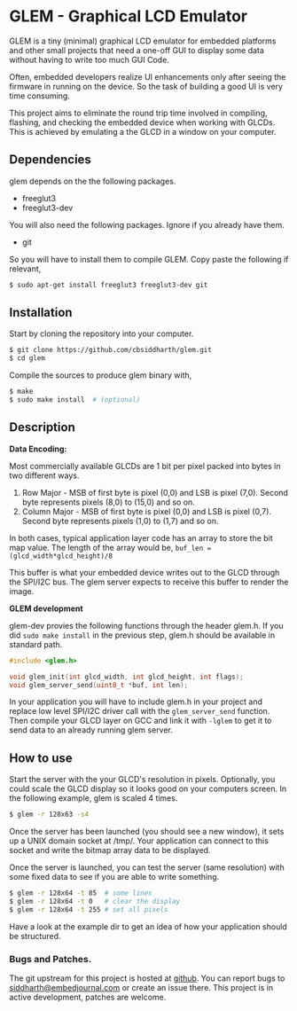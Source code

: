 **GLEM** - **G**raphical **L**CD **Em**ulator
=======================

GLEM is a tiny (minimal) graphical LCD emulator for embedded platforms and other
small projects that need a one-off GUI to display some data without having to
write too much GUI Code.

Often, embedded developers realize UI enhancements only after seeing the
firmware in running on the device. So the task of building a good UI is very
time consuming. 

This project aims to eliminate the round trip time involved in compiling,
flashing, and checking the embedded device when working with GLCDs.  This is
achieved by emulating a the GLCD in a window on your computer.

Dependencies
-------
glem depends on the the following packages. 

* freeglut3
* freeglut3-dev

You will also need the following packages. Ignore if you already have them.

* git

So you will have to install them to compile GLEM. Copy paste the following if
relevant,
```sh
$ sudo apt-get install freeglut3 freeglut3-dev git
```

Installation
-------
Start by cloning the repository into your computer.
```sh
$ git clone https://github.com/cbsiddharth/glem.git
$ cd glem
```
Compile the sources to produce glem binary with,
```sh
$ make
$ sudo make install  # (optional)
```

Description
-------

**Data Encoding:**

Most commercially available GLCDs are 1 bit per pixel packed into bytes in two
different ways.
1. Row Major - MSB of first byte is pixel (0,0) and LSB is pixel (7,0). Second
   byte represents pixels (8,0) to (15,0) and so on.
2. Column Major - MSB of first byte is pixel (0,0) and LSB is pixel (0,7).
   Second byte represents pixels (1,0) to (1,7) and so on.

In both cases, typical application layer code has an array to store the bit map
value. The length of the array would be, `buf_len = (glcd_width*glcd_height)/8`

This buffer is what your embedded device writes out to the GLCD through the
SPI/I2C bus. The glem server expects to receive this buffer to render the
image.

**GLEM development**

glem-dev provies the following functions through the header glem.h. If you did
`sudo make install` in the previous step, glem.h should be available in standard
path.
```c
#include <glem.h>

void glem_init(int glcd_width, int glcd_height, int flags);
void glem_server_send(uint8_t *buf, int len);
```
In your application you will have to include glem.h in your project and
replace low level SPI/I2C driver call with the `glem_server_send` function. Then
compile your GLCD layer on GCC and link it with `-lglem` to get it to send data
to an already running glem server. 

How to use
----------------
Start the server with the your GLCD's resolution in pixels. Optionally, you could
scale the GLCD display so it looks good on your computers screen. In the
following example, glem is scaled 4 times.

```sh
$ glem -r 128x63 -s4
```
Once the server has been launched (you should see a new window), it sets up a
UNIX domain socket at /tmp/. Your application can connect to this socket and
write the bitmap array data to be displayed. 

Once the server is launched, you can test the server (same resolution) with 
some fixed data to see if you are able to write something.

```sh
$ glem -r 128x64 -t 85  # some lines
$ glem -r 128x64 -t 0   # clear the display
$ glem -r 128x64 -t 255 # set all pixels
```
Have a look at the example dir to get an idea of how your application should
be structured.

### Bugs and Patches.

The git upstream for this project is hosted at [github](http://github.com/cbsiddharth/glem.git).
You can report bugs to siddharth@embedjournal.com or create an issue there.
This project is in active development, patches are welcome.

